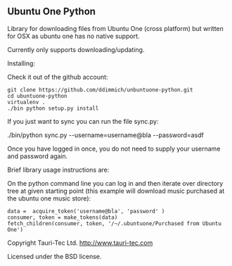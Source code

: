 Ubuntu One Python
-----------------

Library for downloading files from Ubuntu One (cross platform) but written for OSX as ubuntu one has no native support.

Currently only supports downloading/updating.

Installing:

Check it out of the github account:

```
git clone https://github.com/ddimmich/unbuntuone-python.git
cd ubuntuone-python
virtualenv .
./bin python setup.py install
```

If you just want to sync you can run the file sync.py:

./bin/python sync.py --username=username@bla --password=asdf

Once you have logged in once, you do not need to supply your username and password again.



Brief library usage instructions are:

On the python command line you can log in and then iterate over directory tree at given starting point (this 
example will download music purchased at the ubuntu one music store):

```
data =  acquire_token('username@bla', 'password' )
consumer, token = make_tokens(data)
fetch_children(consumer, token, '/~/.ubuntuone/Purchased from Ubuntu One')
```



Copyright Tauri-Tec Ltd. http://www.tauri-tec.com 

Licensed under the BSD license.
